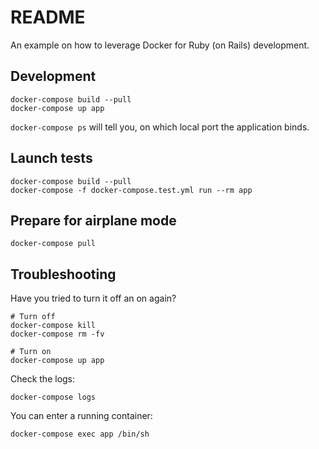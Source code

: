 # README

An example on how to leverage Docker for Ruby (on Rails) development.

## Development

    docker-compose build --pull
    docker-compose up app

`docker-compose ps` will tell you, on which local port the application binds.

## Launch tests

    docker-compose build --pull
    docker-compose -f docker-compose.test.yml run --rm app

## Prepare for airplane mode

    docker-compose pull

## Troubleshooting

Have you tried to turn it off an on again?

    # Turn off
    docker-compose kill
    docker-compose rm -fv

    # Turn on
    docker-compose up app

Check the logs:

    docker-compose logs

You can enter a running container:

    docker-compose exec app /bin/sh
